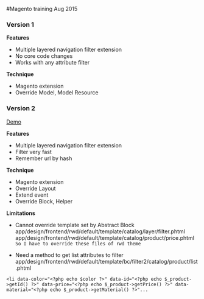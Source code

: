 #Magento training Aug 2015

### Version 1

**Features**
- Multiple layered navigation filter extension
- No core code changes
- Works with any attribute filter

**Technique**
- Magento extension
- Override Model, Model Resource

### Version 2
[Demo](http://10.87.1.77/mage_training/women/new-arrivals.html)

**Features**
- Multiple layered navigation filter extension
- Filter very fast
- Remember url by hash

**Technique**
- Magento extension
- Override Layout
- Extend event
- Override Block, Helper

**Limitations**
- Cannot override template set by Abstract Block
app/design/frontend/rwd/default/template/catalog/layer/filter.phtml
app/design/frontend/rwd/default/template/catalog/product/price.phtml
`So I have to override these files of rwd theme`

- Need a method to get list attributes to filter
app/design/frontend/rwd/default/template/bc/filter2/catalog/product/list.phtml
```
<li data-color="<?php echo $color ?>" data-id="<?php echo $_product->getId() ?>" data-price="<?php echo $_product->getPrice() ?>" data-material="<?php echo $_product->getMaterial() ?>"...
```